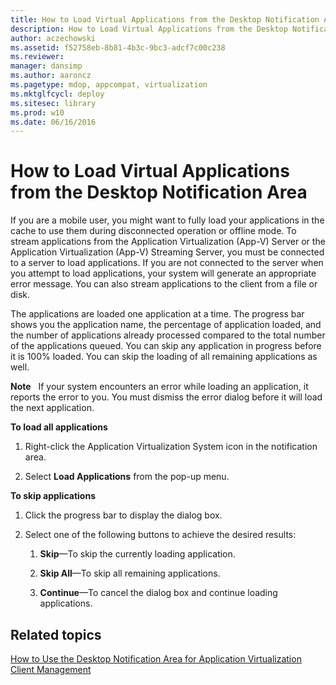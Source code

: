 ```yaml
---
title: How to Load Virtual Applications from the Desktop Notification Area
description: How to Load Virtual Applications from the Desktop Notification Area
author: aczechowski
ms.assetid: f52758eb-8b81-4b3c-9bc3-adcf7c00c238
ms.reviewer: 
manager: dansimp
ms.author: aaroncz
ms.pagetype: mdop, appcompat, virtualization
ms.mktglfcycl: deploy
ms.sitesec: library
ms.prod: w10
ms.date: 06/16/2016
---
```



# How to Load Virtual Applications from the Desktop Notification Area


If you are a mobile user, you might want to fully load your applications in the cache to use them during disconnected operation or offline mode. To stream applications from the Application Virtualization (App-V) Server or the Application Virtualization (App-V) Streaming Server, you must be connected to a server to load applications. If you are not connected to the server when you attempt to load applications, your system will generate an appropriate error message. You can also stream applications to the client from a file or disk.

The applications are loaded one application at a time. The progress bar shows you the application name, the percentage of application loaded, and the number of applications already processed compared to the total number of the applications queued. You can skip any application in progress before it is 100% loaded. You can skip the loading of all remaining applications as well.

**Note**  
If your system encounters an error while loading an application, it reports the error to you. You must dismiss the error dialog before it will load the next application.

 

**To load all applications**

1.  Right-click the Application Virtualization System icon in the notification area.

2.  Select **Load Applications** from the pop-up menu.

**To skip applications**

1.  Click the progress bar to display the dialog box.

2.  Select one of the following buttons to achieve the desired results:

    1.  **Skip**—To skip the currently loading application.

    2.  **Skip All**—To skip all remaining applications.

    3.  **Continue**—To cancel the dialog box and continue loading applications.

## Related topics


[How to Use the Desktop Notification Area for Application Virtualization Client Management](how-to-use-the-desktop-notification-area-for-application-virtualization-client-management.md)

 

 





